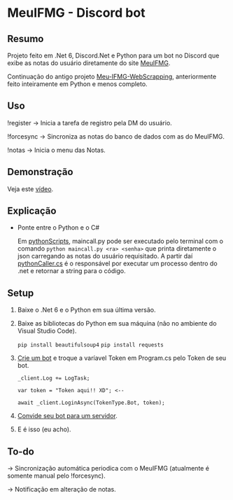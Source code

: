 # MeuIFMG - Discord bot

## Resumo
Projeto feito em .Net 6, Discord.Net e Python para um bot no Discord que exibe as notas do usuário diretamente do site [MeuIFMG](https://meu.ifmg.edu.br).

Continuação do antigo projeto [Meu-IFMG-WebScrapping](https://github.com/KindaSnoowy/Meu-IFMG-WebScrapping), anteriormente feito inteiramente em Python e menos completo.

## Uso
!register -> Inicia a tarefa de registro pela DM do usuário.

!forcesync -> Sincroniza as notas do banco de dados com as do MeuIFMG.

!notas -> Inicia o menu das Notas.

## Demonstração

Veja este [vídeo](http://www.youtube.com/watch?v=Ktoj8r_ipMU).

## Explicação

- Ponte entre o Python e o C#
  
  Em [pythonScripts](https://github.com/KindaSnoowy/meuifmg-discord/tree/main/pythonScripts), maincall.py pode ser executado pelo terminal com o comando `python maincall.py <ra> <senha>` que printa diretamente o json carregando as notas do usuário requisitado. A partir daí [pythonCaller.cs](https://github.com/KindaSnoowy/meuifmg-discord/blob/main/modules/pythonCaller.cs) é o responsável por executar um processo dentro do .net e retornar a string para o código.

## Setup
1) Baixe o .Net 6 e o Python em sua última versão.
2) Baixe as bibliotecas do Python em sua máquina (não no ambiente do Visual Studio Code).

   `pip install beautifulsoup4`
   `pip install requests`

3) [Crie um bot](https://discord.com/developers/docs/getting-started#step-1-creating-an-app) e troque a varíavel Token em Program.cs pelo Token de seu bot.

   ```
   _client.Log += LogTask;

   var token = "Token aqui!! XD"; <--

   await _client.LoginAsync(TokenType.Bot, token);
   ```

4) [Convide seu bot para um servidor](https://discord.com/developers/docs/getting-started#adding-scopes-and-bot-permissions).
5) E é isso (eu acho).

## To-do
-> Sincronização automática periodica com o MeuIFMG (atualmente é somente manual pelo !forcesync).

-> Notificação em alteração de notas.
